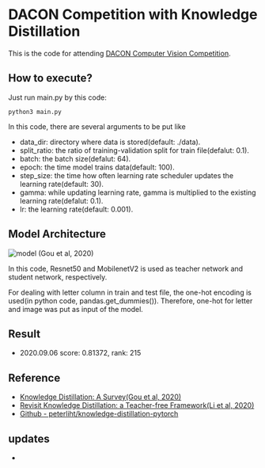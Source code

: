 # DACON Competition with Knowledge Distillation

This is the code for attending [DACON Computer Vision Competition](https://dacon.io/competitions/official/235626/overview/).

## How to execute?

Just run main.py by this code:

    python3 main.py


In this code, there are several arguments to be put like
  - data_dir: directory where data is stored(default: ./data).
  - split_ratio: the ratio of training-validation split for train file(defalut: 0.1).
  - batch: the batch size(defalut: 64).
  - epoch: the time model trains data(default: 100).
  - step_size: the time how often learning rate scheduler updates the learning rate(default: 30).
  - gamma: while updating learning rate, gamma is multiplied to the existing learning rate(defalut: 0.1).
  - lr: the learning rate(default: 0.001).

## Model Architecture
![model](https://user-images.githubusercontent.com/51365760/92325154-3fccf480-f083-11ea-82ab-8304af084212.JPG)
(Gou et al, 2020)

In this code, Resnet50 and MobilenetV2 is used as teacher network and student network, respectively.

For dealing with letter column in train and test file, the one-hot encoding is used(in python code, pandas.get_dummies()).
Therefore, one-hot for letter and image was put as input of the model.

## Result
- 2020.09.06  score: 0.81372,  rank: 215

## Reference
- [Knowledge Distillation: A Survey(Gou et al, 2020)](https://arxiv.org/abs/2006.05525)
- [Revisit Knowledge Distillation: a Teacher-free Framework(Li et al, 2020)](https://arxiv.org/abs/2006.05525)
- [Github - peterliht/knowledge-distillation-pytorch](https://github.com/peterliht/knowledge-distillation-pytorch)

## updates
- 
